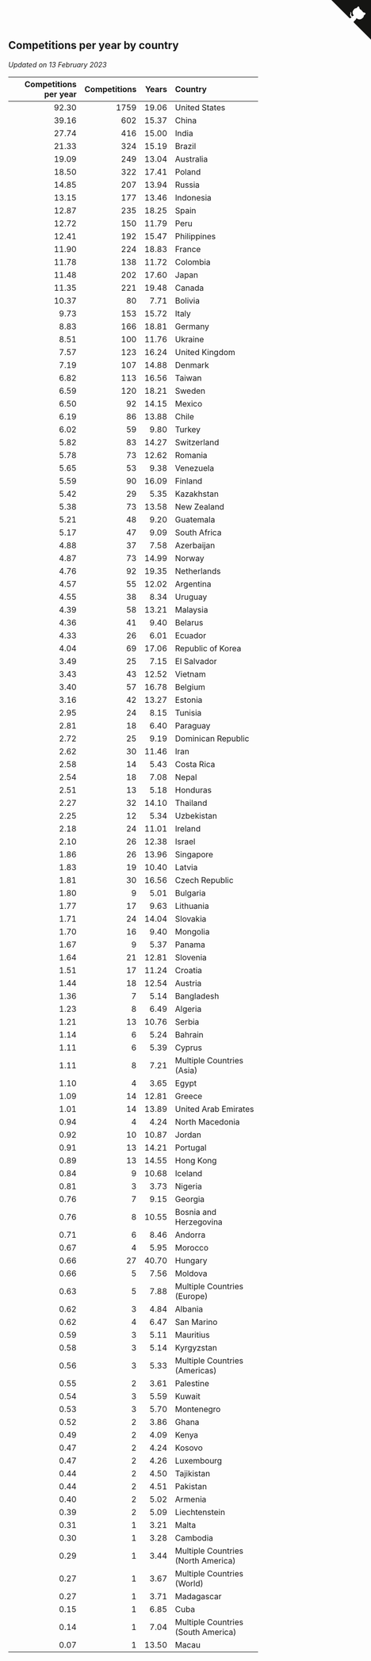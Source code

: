 ## Competitions per year by country

*Updated on 13 February 2023*

| Competitions per year | Competitions | Years | Country |
| ---: | ---: | ---: | :--- |
| 92.30 | 1759 | 19.06 | United States |
| 39.16 | 602 | 15.37 | China |
| 27.74 | 416 | 15.00 | India |
| 21.33 | 324 | 15.19 | Brazil |
| 19.09 | 249 | 13.04 | Australia |
| 18.50 | 322 | 17.41 | Poland |
| 14.85 | 207 | 13.94 | Russia |
| 13.15 | 177 | 13.46 | Indonesia |
| 12.87 | 235 | 18.25 | Spain |
| 12.72 | 150 | 11.79 | Peru |
| 12.41 | 192 | 15.47 | Philippines |
| 11.90 | 224 | 18.83 | France |
| 11.78 | 138 | 11.72 | Colombia |
| 11.48 | 202 | 17.60 | Japan |
| 11.35 | 221 | 19.48 | Canada |
| 10.37 | 80 | 7.71 | Bolivia |
| 9.73 | 153 | 15.72 | Italy |
| 8.83 | 166 | 18.81 | Germany |
| 8.51 | 100 | 11.76 | Ukraine |
| 7.57 | 123 | 16.24 | United Kingdom |
| 7.19 | 107 | 14.88 | Denmark |
| 6.82 | 113 | 16.56 | Taiwan |
| 6.59 | 120 | 18.21 | Sweden |
| 6.50 | 92 | 14.15 | Mexico |
| 6.19 | 86 | 13.88 | Chile |
| 6.02 | 59 | 9.80 | Turkey |
| 5.82 | 83 | 14.27 | Switzerland |
| 5.78 | 73 | 12.62 | Romania |
| 5.65 | 53 | 9.38 | Venezuela |
| 5.59 | 90 | 16.09 | Finland |
| 5.42 | 29 | 5.35 | Kazakhstan |
| 5.38 | 73 | 13.58 | New Zealand |
| 5.21 | 48 | 9.20 | Guatemala |
| 5.17 | 47 | 9.09 | South Africa |
| 4.88 | 37 | 7.58 | Azerbaijan |
| 4.87 | 73 | 14.99 | Norway |
| 4.76 | 92 | 19.35 | Netherlands |
| 4.57 | 55 | 12.02 | Argentina |
| 4.55 | 38 | 8.34 | Uruguay |
| 4.39 | 58 | 13.21 | Malaysia |
| 4.36 | 41 | 9.40 | Belarus |
| 4.33 | 26 | 6.01 | Ecuador |
| 4.04 | 69 | 17.06 | Republic of Korea |
| 3.49 | 25 | 7.15 | El Salvador |
| 3.43 | 43 | 12.52 | Vietnam |
| 3.40 | 57 | 16.78 | Belgium |
| 3.16 | 42 | 13.27 | Estonia |
| 2.95 | 24 | 8.15 | Tunisia |
| 2.81 | 18 | 6.40 | Paraguay |
| 2.72 | 25 | 9.19 | Dominican Republic |
| 2.62 | 30 | 11.46 | Iran |
| 2.58 | 14 | 5.43 | Costa Rica |
| 2.54 | 18 | 7.08 | Nepal |
| 2.51 | 13 | 5.18 | Honduras |
| 2.27 | 32 | 14.10 | Thailand |
| 2.25 | 12 | 5.34 | Uzbekistan |
| 2.18 | 24 | 11.01 | Ireland |
| 2.10 | 26 | 12.38 | Israel |
| 1.86 | 26 | 13.96 | Singapore |
| 1.83 | 19 | 10.40 | Latvia |
| 1.81 | 30 | 16.56 | Czech Republic |
| 1.80 | 9 | 5.01 | Bulgaria |
| 1.77 | 17 | 9.63 | Lithuania |
| 1.71 | 24 | 14.04 | Slovakia |
| 1.70 | 16 | 9.40 | Mongolia |
| 1.67 | 9 | 5.37 | Panama |
| 1.64 | 21 | 12.81 | Slovenia |
| 1.51 | 17 | 11.24 | Croatia |
| 1.44 | 18 | 12.54 | Austria |
| 1.36 | 7 | 5.14 | Bangladesh |
| 1.23 | 8 | 6.49 | Algeria |
| 1.21 | 13 | 10.76 | Serbia |
| 1.14 | 6 | 5.24 | Bahrain |
| 1.11 | 6 | 5.39 | Cyprus |
| 1.11 | 8 | 7.21 | Multiple Countries (Asia) |
| 1.10 | 4 | 3.65 | Egypt |
| 1.09 | 14 | 12.81 | Greece |
| 1.01 | 14 | 13.89 | United Arab Emirates |
| 0.94 | 4 | 4.24 | North Macedonia |
| 0.92 | 10 | 10.87 | Jordan |
| 0.91 | 13 | 14.21 | Portugal |
| 0.89 | 13 | 14.55 | Hong Kong |
| 0.84 | 9 | 10.68 | Iceland |
| 0.81 | 3 | 3.73 | Nigeria |
| 0.76 | 7 | 9.15 | Georgia |
| 0.76 | 8 | 10.55 | Bosnia and Herzegovina |
| 0.71 | 6 | 8.46 | Andorra |
| 0.67 | 4 | 5.95 | Morocco |
| 0.66 | 27 | 40.70 | Hungary |
| 0.66 | 5 | 7.56 | Moldova |
| 0.63 | 5 | 7.88 | Multiple Countries (Europe) |
| 0.62 | 3 | 4.84 | Albania |
| 0.62 | 4 | 6.47 | San Marino |
| 0.59 | 3 | 5.11 | Mauritius |
| 0.58 | 3 | 5.14 | Kyrgyzstan |
| 0.56 | 3 | 5.33 | Multiple Countries (Americas) |
| 0.55 | 2 | 3.61 | Palestine |
| 0.54 | 3 | 5.59 | Kuwait |
| 0.53 | 3 | 5.70 | Montenegro |
| 0.52 | 2 | 3.86 | Ghana |
| 0.49 | 2 | 4.09 | Kenya |
| 0.47 | 2 | 4.24 | Kosovo |
| 0.47 | 2 | 4.26 | Luxembourg |
| 0.44 | 2 | 4.50 | Tajikistan |
| 0.44 | 2 | 4.51 | Pakistan |
| 0.40 | 2 | 5.02 | Armenia |
| 0.39 | 2 | 5.09 | Liechtenstein |
| 0.31 | 1 | 3.21 | Malta |
| 0.30 | 1 | 3.28 | Cambodia |
| 0.29 | 1 | 3.44 | Multiple Countries (North America) |
| 0.27 | 1 | 3.67 | Multiple Countries (World) |
| 0.27 | 1 | 3.71 | Madagascar |
| 0.15 | 1 | 6.85 | Cuba |
| 0.14 | 1 | 7.04 | Multiple Countries (South America) |
| 0.07 | 1 | 13.50 | Macau |


<a href="https://github.com/JustinTimeCuber/wca_statistics" class="github-corner" aria-label="View source on Github"><svg width="80" height="80" viewBox="0 0 250 250" style="fill:#151513; color:#fff; position: absolute; top: 0; border: 0; right: 0;" aria-hidden="true"><path d="M0,0 L115,115 L130,115 L142,142 L250,250 L250,0 Z"></path><path d="M128.3,109.0 C113.8,99.7 119.0,89.6 119.0,89.6 C122.0,82.7 120.5,78.6 120.5,78.6 C119.2,72.0 123.4,76.3 123.4,76.3 C127.3,80.9 125.5,87.3 125.5,87.3 C122.9,97.6 130.6,101.9 134.4,103.2" fill="currentColor" style="transform-origin: 130px 106px;" class="octo-arm"></path><path d="M115.0,115.0 C114.9,115.1 118.7,116.5 119.8,115.4 L133.7,101.6 C136.9,99.2 139.9,98.4 142.2,98.6 C133.8,88.0 127.5,74.4 143.8,58.0 C148.5,53.4 154.0,51.2 159.7,51.0 C160.3,49.4 163.2,43.6 171.4,40.1 C171.4,40.1 176.1,42.5 178.8,56.2 C183.1,58.6 187.2,61.8 190.9,65.4 C194.5,69.0 197.7,73.2 200.1,77.6 C213.8,80.2 216.3,84.9 216.3,84.9 C212.7,93.1 206.9,96.0 205.4,96.6 C205.1,102.4 203.0,107.8 198.3,112.5 C181.9,128.9 168.3,122.5 157.7,114.1 C157.9,116.9 156.7,120.9 152.7,124.9 L141.0,136.5 C139.8,137.7 141.6,141.9 141.8,141.8 Z" fill="currentColor" class="octo-body"></path></svg></a><style>.github-corner:hover .octo-arm{animation:octocat-wave 560ms ease-in-out}@keyframes octocat-wave{0%,100%{transform:rotate(0)}20%,60%{transform:rotate(-25deg)}40%,80%{transform:rotate(10deg)}}@media (max-width:500px){.github-corner:hover .octo-arm{animation:none}.github-corner .octo-arm{animation:octocat-wave 560ms ease-in-out}}</style>
